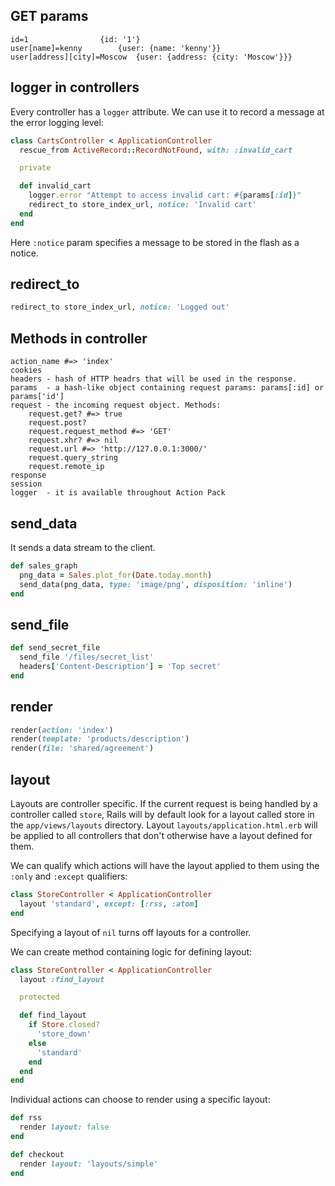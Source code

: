
## GET params

```
id=1				{id: '1'}
user[name]=kenny		{user: {name: 'kenny'}}
user[address][city]=Moscow	{user: {address: {city: 'Moscow'}}}
```

## logger in controllers

Every controller has a `logger` attribute. We can use it to record a message at the error logging level:

```ruby
class CartsController < ApplicationController
  rescue_from ActiveRecord::RecordNotFound, with: :invalid_cart

  private

  def invalid_cart
    logger.error "Attempt to access invalid cart: #{params[:id]}"
    redirect_to store_index_url, notice: 'Invalid cart'
  end
end
```

Here `:notice` param specifies a message to be stored in the flash as a notice.

## redirect_to

```ruby
redirect_to store_index_url, notice: 'Logged out'
```

## Methods in controller

```
action_name #=> 'index'
cookies
headers - hash of HTTP headrs that will be used in the response.
params  - a hash-like object containing request params: params[:id] or params['id']
request - the incoming request object. Methods:
	request.get? #=> true
	request.post?
	request.request_method #=> 'GET'
	request.xhr? #=> nil
	request.url #=> 'http://127.0.0.1:3000/'
	request.query_string
	request.remote_ip
response
session
logger  - it is available throughout Action Pack
```

## send_data

It sends a data stream to the client.

```ruby
def sales_graph
  png_data = Sales.plot_for(Date.today.month)
  send_data(png_data, type: 'image/png', disposition: 'inline')
end
```

## send_file

```ruby
def send_secret_file
  send_file '/files/secret_list'
  headers['Content-Description'] = 'Top secret'
end
```

## render

```ruby
render(action: 'index')
render(template: 'products/description')
render(file: 'shared/agreement')
```

## layout

Layouts are controller specific. If the current request is being handled by a controller called `store`, 
Rails will by default look for a layout called store in the `app/views/layouts` directory.
Layout `layouts/application.html.erb` will be applied to all controllers 
that don't otherwise have a layout defined for them.

We can qualify which actions will have the layout applied to them using the `:only` and `:except` qualifiers:

```ruby
class StoreController < ApplicationController
  layout 'standard', except: [:rss, :atom]
end
```

Specifying a layout of `nil` turns off layouts for a controller.

We can create method containing logic for defining layout:

```ruby
class StoreController < ApplicationController
  layout :find_layout

  protected

  def find_layout
    if Store.closed?
      'store_down'
    else
      'standard'
    end
  end
end
```

Individual actions can choose to render using a specific layout:

```ruby
def rss
  render layout: false
end

def checkout
  render layout: 'layouts/simple'
end
```
